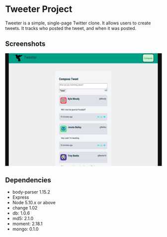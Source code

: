 # Tweeter Project

Tweeter is a simple, single-page Twitter clone. It allows users to create tweets. It tracks who posted the tweet, and when it was posted.

## Screenshots

!["Homepage"](https://github.com/kianinyvr/tweetr/blob/master/public/images/tweeter%20homepage.png)

## Dependencies

- body-parser 1.15.2
- Express
- Node 5.10.x or above
- change 1.02
- db: 1.0.6
- md5: 2.1.0
- moment: 2.18.1
- mongo: 0.1.0
